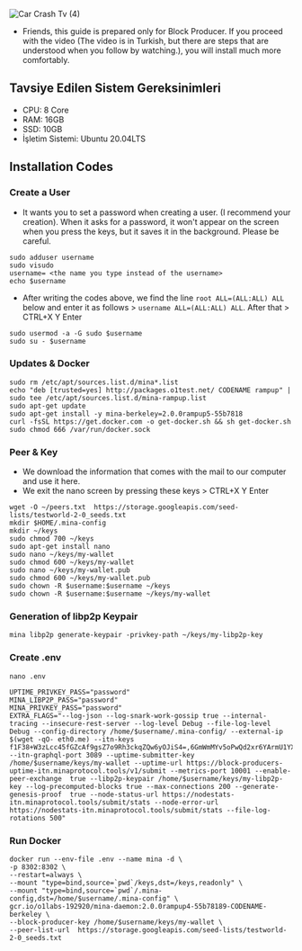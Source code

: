 ![Car Crash Tv (4)](https://github.com/okannako/minatestworld2/assets/73176377/82a42385-c8d6-4f8d-8b84-1e4f81e03915)


- Friends, this guide is prepared only for Block Producer. If you proceed with the video (The video is in Turkish, but there are steps that are understood when you follow by watching.), you will install much more comfortably.

## Tavsiye Edilen Sistem Gereksinimleri
- CPU: 8 Core
- RAM: 16GB
- SSD: 10GB
- İşletim Sistemi: Ubuntu 20.04LTS

## Installation Codes

### Create a User

- It wants you to set a password when creating a user. (I recommend your creation). When it asks for a password, it won't appear on the screen when you press the keys, but it saves it in the background. Please be careful.

```
sudo adduser username
sudo visudo
username= <the name you type instead of the username>
echo $username
```
- After writing the codes above, we find the line ```root ALL=(ALL:ALL) ALL``` below and enter it as follows > ```username ALL=(ALL:ALL) ALL```. After that > CTRL+X Y Enter
```
sudo usermod -a -G sudo $username
sudo su - $username
```

### Updates & Docker
```
sudo rm /etc/apt/sources.list.d/mina*.list
echo "deb [trusted=yes] http://packages.o1test.net/ CODENAME rampup" | sudo tee /etc/apt/sources.list.d/mina-rampup.list
sudo apt-get update
sudo apt-get install -y mina-berkeley=2.0.0rampup5-55b7818
curl -fsSL https://get.docker.com -o get-docker.sh && sh get-docker.sh
sudo chmod 666 /var/run/docker.sock
```

### Peer & Key

- We download the information that comes with the mail to our computer and use it here.
- We exit the nano screen by pressing these keys > CTRL+X Y Enter
```
wget -O ~/peers.txt  https://storage.googleapis.com/seed-lists/testworld-2-0_seeds.txt
mkdir $HOME/.mina-config
mkdir ~/keys
sudo chmod 700 ~/keys
sudo apt-get install nano
sudo nano ~/keys/my-wallet
sudo chmod 600 ~/keys/my-wallet
sudo nano ~/keys/my-wallet.pub
sudo chmod 600 ~/keys/my-wallet.pub
sudo chown -R $username:$username ~/keys
sudo chown -R $username:$username ~/keys/my-wallet 
```

### Generation of libp2p Keypair
```
mina libp2p generate-keypair -privkey-path ~/keys/my-libp2p-key
```

### Create .env 
```
nano .env
```
```
UPTIME_PRIVKEY_PASS="password"
MINA_LIBP2P_PASS="password"
MINA_PRIVKEY_PASS="password"
EXTRA_FLAGS="--log-json --log-snark-work-gossip true --internal-tracing --insecure-rest-server --log-level Debug --file-log-level Debug --config-directory /home/$username/.mina-config/ --external-ip $(wget -qO- eth0.me) --itn-keys  f1F38+W3zLcc45fGZcAf9gsZ7o9Rh3ckqZQw6yOJiS4=,6GmWmMYv5oPwQd2xr6YArmU1YXYCAxQAxKH7aYnBdrk=,ZJDkF9EZlhcAU1jyvP3m9GbkhfYa0yPV+UdAqSamr1Q=,NW2Vis7S5G1B9g2l9cKh3shy9qkI1lvhid38763vZDU=,Cg/8l+JleVH8yNwXkoLawbfLHD93Do4KbttyBS7m9hQ= --itn-graphql-port 3089 --uptime-submitter-key  /home/$username/keys/my-wallet --uptime-url https://block-producers-uptime-itn.minaprotocol.tools/v1/submit --metrics-port 10001 --enable-peer-exchange  true --libp2p-keypair /home/$username/keys/my-libp2p-key --log-precomputed-blocks true --max-connections 200 --generate-genesis-proof  true --node-status-url https://nodestats-itn.minaprotocol.tools/submit/stats --node-error-url https://nodestats-itn.minaprotocol.tools/submit/stats --file-log-rotations 500"
```

### Run Docker
```
docker run --env-file .env --name mina -d \
-p 8302:8302 \
--restart=always \
--mount "type=bind,source=`pwd`/keys,dst=/keys,readonly" \
--mount "type=bind,source=`pwd`/.mina-config,dst=/home/$username/.mina-config" \
gcr.io/o1labs-192920/mina-daemon:2.0.0rampup4-55b78189-CODENAME-berkeley \
--block-producer-key /home/$username/keys/my-wallet \
--peer-list-url  https://storage.googleapis.com/seed-lists/testworld-2-0_seeds.txt
```
